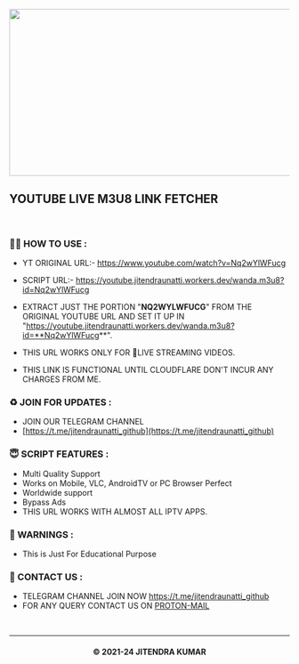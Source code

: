 

<p  align='center'><img  src="https://t3.ftcdn.net/jpg/05/07/46/84/360_F_507468479_HfrpT7CIoYTBZSGRQi7RcWgo98wo3vb7.webp"  width="700" height="300">  </p>



  ## YOUTUBE LIVE M3U8 LINK FETCHER



</br>
<h3>⛓️‍💥 HOW TO USE  :</h3>

- YT ORIGINAL URL:- https://www.youtube.com/watch?v=Nq2wYlWFucg

- SCRIPT URL:- https://youtube.jitendraunatti.workers.dev/wanda.m3u8?id=Nq2wYlWFucg

- EXTRACT JUST THE PORTION "**NQ2WYLWFUCG**" FROM THE ORIGINAL YOUTUBE URL AND SET IT UP IN "https://youtube.jitendraunatti.workers.dev/wanda.m3u8?id=**Nq2wYlWFucg**".
- THIS URL WORKS ONLY FOR 🔴LIVE STREAMING VIDEOS.

- THIS LINK IS FUNCTIONAL UNTIL CLOUDFLARE DON'T INCUR ANY CHARGES FROM ME.

<h3>♻️ JOIN FOR UPDATES :</h3>

- JOIN OUR TELEGRAM CHANNEL
- [https://t.me/jitendraunatti_github](https://t.me/jitendraunatti_github)

<h3>😇 SCRIPT FEATURES :</h3>
 
- Multi Quality Support
- Works on Mobile, VLC, AndroidTV or PC Browser Perfect
- Worldwide support
- Bypass Ads
- THIS URL WORKS WITH ALMOST ALL IPTV APPS.




<h3>🚸 WARNINGS :</h3>

- This is Just For Educational Purpose

<h3>🤗 CONTACT US : </h3>

- TELEGRAM CHANNEL  JOIN NOW https://t.me/jitendraunatti_github
- FOR ANY QUERY CONTACT US ON [PROTON-MAIL](mailto:jitendraunatti@pm.me)

</br>

---

<h4 align='center'>© 2021-24 JITENDRA KUMAR</h4>

<!-- DO NOT REMOVE THIS CREDIT -->
<!-- © 2021-24 jitendra kumar -->
